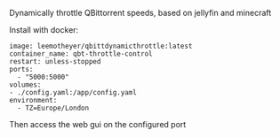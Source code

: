 Dynamically throttle QBittorrent speeds, based on jellyfin and minecraft

Install with docker:  
```
image: leemotheyer/qbittdynamicthrottle:latest
container_name: qbt-throttle-control
restart: unless-stopped
ports:
  - "5000:5000"
volumes:
- ./config.yaml:/app/config.yaml
environment:
  - TZ=Europe/London
```

Then access the web gui on the configured port
